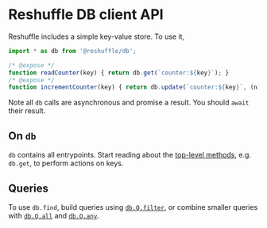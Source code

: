 # Reshuffle DB client API

Reshuffle includes a simple key-value store.  To use it,
```js
import * as db from '@reshuffle/db';

/* @expose */
function readCounter(key) { return db.get(`counter:${key}`); }
/* @expose */
function incrementCounter(key) { return db.update(`counter:${key}`, (n) => (n || 0) + 1); }
```
Note all `db` calls are asynchronous and promise a result.  You should `await` their result.

## On `db`

`db` contains all entrypoints.  Start reading about the [top-level
methods](modules/_index_.html), e.g. `db.get`, to perform actions on
keys.

## Queries

To use `db.find`, build queries using
[`db.Q.filter`](modules/_query_.html#filter-1), or combine smaller
queries with [`db.Q.all`](modules/_query_.html#all) and
[`db.Q.any`](modules/_query_.html#any).

[comment]: # (TODO: ariels: Make that object actually show up!)
